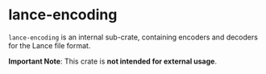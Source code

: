 # lance-encoding

`lance-encoding` is an internal sub-crate, containing encoders and decoders
for the Lance file format.

**Important Note**: This crate is **not intended for external usage**.
